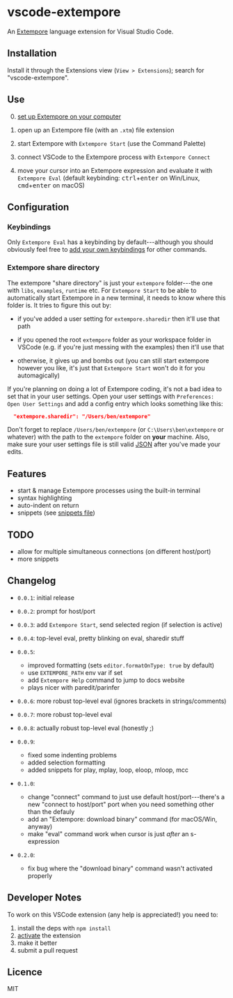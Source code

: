 # vscode-extempore

An [Extempore](https://extemporelang.github.io) language extension for Visual
Studio Code.

## Installation

Install it through the Extensions view (`View > Extensions`); search for "vscode-extempore".

## Use

0. [set up Extempore on your computer](https://extemporelang.github.io/docs/overview/quickstart/)

1. open up an Extempore file (with an `.xtm`) file extension

2. start Extempore with `Extempore Start` (use the Command Palette)

3. connect VSCode to the Extempore process with `Extempore Connect`

4. move your cursor into an Extempore expression and evaluate it with `Extempore
   Eval` (default keybinding: <kbd>ctrl</kbd>+<kbd>enter</kbd> on Win/Linux,
   <kbd>cmd</kbd>+<kbd>enter</kbd> on macOS)

## Configuration

### Keybindings

Only `Extempore Eval` has a keybinding by default---although you should
obviously feel free to [add your own
keybindings](https://code.visualstudio.com/docs/getstarted/keybindings#_advanced-customization)
for other commands.

### Extempore share directory

The extempore "share directory" is just your `extempore` folder---the one with
`libs`, `examples`, `runtime` etc. For `Extempore Start` to be able to
automatically start Extempore in a new terminal, it needs to know where this
folder is. It tries to figure this out by:

- if you've added a user setting for `extempore.sharedir` then it'll use that
  path
  
- if you opened the root `extempore` folder as your workspace folder in VSCode
  (e.g. if you're just messing with the examples) then it'll use that
  
- otherwise, it gives up and bombs out (you can still start extempore however
  you like, it's just that `Extempore Start` won't do it for you automagically)
  
If you're planning on doing a lot of Extempore coding, it's not a bad idea to
set that in your user settings. Open your user settings with `Preferences: Open
User Settings` and add a config entry which looks something like this:

```json
  "extempore.sharedir": "/Users/ben/extempore" 
```

Don't forget to replace `/Users/ben/extempore` (or `C:\Users\ben\extempore` or
whatever) with the path to the `extempore` folder on **your** machine. Also,
make sure your user settings file is still valid
[JSON](https://developer.mozilla.org/en-US/docs/Web/JavaScript/Reference/Global_Objects/JSON)
after you've made your edits.

## Features

- start & manage Extempore processes using the built-in terminal
- syntax highlighting
- auto-indent on return
- snippets (see [snippets file](./snippets/extempore.json))

## TODO

- allow for multiple simultaneous connections (on different host/port)
- more snippets

## Changelog

- `0.0.1`: initial release

- `0.0.2`: prompt for host/port

- `0.0.3`: add `Extempore Start`, send selected region (if selection is active)

- `0.0.4`: top-level eval, pretty blinking on eval, sharedir stuff

- `0.0.5`:
  - improved formatting (sets `editor.formatOnType: true` by default)
  - use `EXTEMPORE_PATH` env var if set
  - add `Extempore Help` command to jump to docs website
  - plays nicer with paredit/parinfer

- `0.0.6`: more robust top-level eval (ignores brackets in strings/comments)

- `0.0.7`: more robust top-level eval

- `0.0.8`: actually robust top-level eval (honestly ;)

- `0.0.9`: 
  - fixed some indenting problems
  - added selection formatting
  - added snippets for play, mplay, loop, eloop, mloop, mcc

- `0.1.0`:
  - change "connect" command to just use default host/port---there's a new
    "connect to host/port" port when you need something other than the defauly
  - add an "Extempore: download binary" command (for macOS/Win, anyway)
  - make "eval" command work when cursor is just _after_ an s-expression

- `0.2.0`:
  - fix bug where the "download binary" command wasn't activated properly

## Developer Notes

To work on this VSCode extension (any help is appreciated!) you need to:

1. install the deps with `npm install`
2. [activate](https://code.visualstudio.com/docs/extensions/example-hello-world#_extension-activation) the extension
3. make it better
4. submit a pull request

## Licence

MIT
